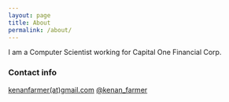 ```yaml
---
layout: page
title: About
permalink: /about/
---
```


I am a Computer Scientist working for Capital One Financial Corp. 

### Contact info
[kenanfarmer(at)gmail.com](mailto:kenanfarmer@gmail.com)
[@kenan_farmer](https://twitter.com/kenan_farmer)
